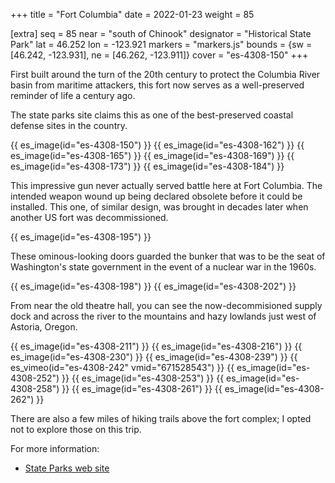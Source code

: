 +++
title = "Fort Columbia"
date = 2022-01-23
weight = 85

[extra]
seq = 85
near = "south of Chinook"
designator = "Historical State Park"
lat = 46.252
lon = -123.921
markers = "markers.js"
bounds = {sw = [46.242, -123.931], ne = [46.262, -123.911]}
cover = "es-4308-150"
+++

First built around the turn of the 20th century to protect the Columbia River basin from maritime attackers, this fort now serves as a well-preserved reminder of life a century ago.

<!-- more -->

The state parks site claims this as one of the best-preserved coastal defense sites in the country.

{{ es_image(id="es-4308-150") }}
{{ es_image(id="es-4308-162") }}
{{ es_image(id="es-4308-165") }}
{{ es_image(id="es-4308-169") }}
{{ es_image(id="es-4308-173") }}
{{ es_image(id="es-4308-184") }}

This impressive gun never actually served battle here at Fort Columbia. The intended weapon wound up being declared obsolete before it could be installed. This one, of similar design, was brought in decades later when another US fort was decommissioned.

{{ es_image(id="es-4308-195") }}

These ominous-looking doors guarded the bunker that was to be the seat of Washington's state government in the event of a nuclear war in the 1960s.

{{ es_image(id="es-4308-198") }}
{{ es_image(id="es-4308-202") }}

From near the old theatre hall, you can see the now-decommisioned supply dock and across the river to the mountains and hazy lowlands just west of Astoria, Oregon.

{{ es_image(id="es-4308-211") }}
{{ es_image(id="es-4308-216") }}
{{ es_image(id="es-4308-230") }}
{{ es_image(id="es-4308-239") }}
{{ es_vimeo(id="es-4308-242" vmid="671528543") }}
{{ es_image(id="es-4308-252") }}
{{ es_image(id="es-4308-253") }}
{{ es_image(id="es-4308-258") }}
{{ es_image(id="es-4308-261") }}
{{ es_image(id="es-4308-262") }}

There are also a few miles of hiking trails above the fort complex; I opted not to explore those on this trip.

For more information:

* [State Parks web site](https://www.parks.wa.gov/506/Fort-Columbia)
